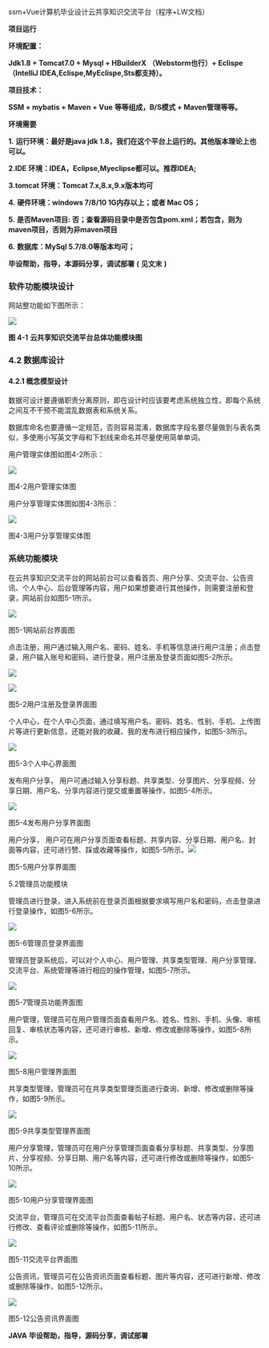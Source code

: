 ssm+Vue计算机毕业设计云共享知识交流平台（程序+LW文档）

**项目运行**

**环境配置：**

**Jdk1.8 + Tomcat7.0 + Mysql + HBuilderX** **（Webstorm也行）+ Eclispe（IntelliJ
IDEA,Eclispe,MyEclispe,Sts都支持）。**

**项目技术：**

**SSM + mybatis + Maven + Vue** **等等组成，B/S模式 + Maven管理等等。**

**环境需要**

**1.** **运行环境：最好是java jdk 1.8，我们在这个平台上运行的。其他版本理论上也可以。**

**2.IDE** **环境：IDEA，Eclipse,Myeclipse都可以。推荐IDEA;**

**3.tomcat** **环境：Tomcat 7.x,8.x,9.x版本均可**

**4.** **硬件环境：windows 7/8/10 1G内存以上；或者 Mac OS；**

**5.** **是否Maven项目: 否；查看源码目录中是否包含pom.xml；若包含，则为maven项目，否则为非maven项目**

**6.** **数据库：MySql 5.7/8.0等版本均可；**

**毕设帮助，指导，本源码分享，调试部署** **(** **见文末** **)**

### 软件功能模块设计

网站整功能如下图所示：

![](./res/8869ecab53d54d13a0e4a1262d0b5315.png)

**图 4-1** **云共享知识交流平台总体功能模块图**

### 4.2 数据库设计

#### 4.2.1 概念模型设计

数据可设计要遵循职责分离原则，即在设计时应该要考虑系统独立性，即每个系统之间互不干预不能混乱数据表和系统关系。

数据库命名也要遵循一定规范，否则容易混淆，数据库字段名要尽量做到与表名类似，多使用小写英文字母和下划线来命名并尽量使用简单单词。

用户管理实体图如图4-2所示：

![](./res/b9f24bb47b2246959995e44c4e12d8c5.png)

图4-2用户管理实体图

用户分享管理实体图如图4-3所示：

![](./res/db309565e9ad4158b53283c46b28814b.png)

图4-3用户分享管理实体图

### 系统功能模块

在云共享知识交流平台的网站前台可以查看首页、用户分享、交流平台、公告资讯、个人中心、后台管理等内容，用户如果想要进行其他操作，则需要注册和登录，网站前台如图5-1所示。

![](./res/06b820acee8941aab9a573a014790f25.png)

图5-1网站前台界面图

点击注册，用户通过输入用户名、密码、姓名、手机等信息进行用户注册；点击登录，用户输入账号和密码，进行登录，用户注册及登录页面如图5-2所示。

![](./res/43d9768d9f6c4330a3f0339b84b68455.png)

![](./res/600f9003659346e4bd65c644a6e2f75e.png)

图5-2用户注册及登录界面图

个人中心，在个人中心页面，通过填写用户名、密码、姓名、性别、手机、上传图片等进行更新信息，还能对我的收藏、我的发布进行相应操作，如图5-3所示。

![](./res/7a71fa169daa431b827ad704d0ea6299.png)

图5-3个人中心界面图

发布用户分享， 用户可通过输入分享标题、共享类型、分享图片、分享视频、分享日期、用户名、分享内容进行提交或重置等操作，如图5-4所示。

![](./res/4d6dbd75b8bb41f790bbdf27ca8f6019.png)

图5-4发布用户分享界面图

用户分享，
用户可在用户分享页面查看标题、共享内容、分享日期、用户名、封面等内容，还可进行赞、踩或收藏等操作，如图5-5所示。![](./res/2e3b36d1348641e284fc9b0f9979db4e.png)

图5-5用户分享界面图

5.2管理员功能模块

管理员进行登录，进入系统前在登录页面根据要求填写用户名和密码，点击登录进行登录操作，如图5-6所示。

![](./res/9f61eef4a538473094ef81d7aa87c0e6.png)

图5-6管理员登录界面图

管理员登录系统后，可以对个人中心、用户管理、共享类型管理、用户分享管理、交流平台、系统管理等进行相应的操作管理，如图5-7所示。

![](./res/9c0e493f96874928bf8da80ed3ed155b.png)

图5-7管理员功能界面图

用户管理，管理员可在用户管理页面查看用户名、姓名、性别、手机、头像、审核回复、审核状态等内容，还可进行审核、新增、修改或删除等操作，如图5-8所示。

![](./res/568655fa5be848a7a83cc4e209612dd7.png)

图5-8用户管理界面图

共享类型管理，管理员可在共享类型管理页面进行查询、新增、修改或删除等操作，如图5-9所示。

![](./res/0d40d57d8da44454bb2c67aa431987e1.png)

图5-9共享类型管理界面图

用户分享管理，管理员可在用户分享管理页面查看分享标题、共享类型、分享图片、分享视频、分享日期、用户名等内容，还可进行修改或删除等操作，如图5-10所示。

![](./res/f873cb06d3314639a892a83a0e3f08a8.png)

图5-10用户分享管理界面图

交流平台，管理员可在交流平台页面查看帖子标题、用户名、状态等内容，还可进行修改、查看评论或删除等操作，如图5-11所示。

![](./res/36ca501c9cde404a99b9029528ca4c7f.png)

图5-11交流平台界面图

公告资讯，管理员可在公告资讯页面查看标题、图片等内容，还可进行新增、修改或删除等操作，如图5-12所示。

![](./res/ea2be23d93d242e6807c3ae017bb90b8.png)

图5-12公告资讯界面图

**JAVA** **毕设帮助，指导，源码分享，调试部署**

